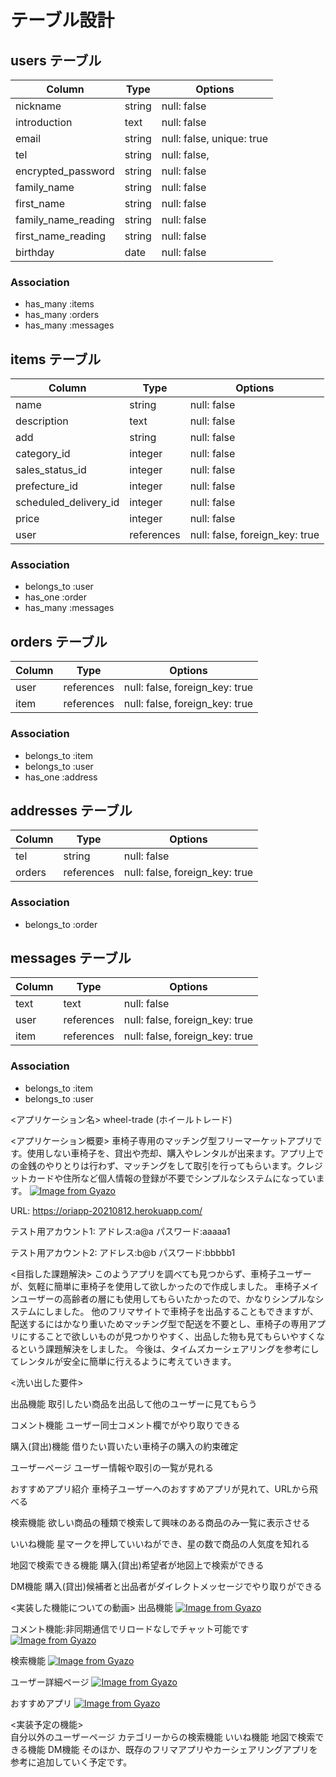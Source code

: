 # テーブル設計

## users テーブル
| Column              | Type   | Options      |
| ------------------  | ------ | -----------  |
| nickname            | string | null: false  |
| introduction        | text   | null: false  |
| email               | string | null: false, unique: true |
| tel                 | string | null: false, |
| encrypted_password  | string | null: false  |
| family_name         | string | null: false  |
| first_name          | string | null: false  |
| family_name_reading | string | null: false  |
| first_name_reading  | string | null: false  |
| birthday            | date   | null: false  |
### Association
- has_many :items
- has_many :orders
- has_many :messages

## items テーブル
| Column                 | Type       | Options     |
| ---------------------- | ---------- | ----------- |
| name                   | string     | null: false |
| description            | text       | null: false |
| add                    | string     | null: false |
| category_id            | integer    | null: false |
| sales_status_id        | integer    | null: false |
| prefecture_id          | integer    | null: false |
| scheduled_delivery_id  | integer    | null: false |
| price                  | integer    | null: false |
| user                   | references | null: false, foreign_key: true |
### Association
- belongs_to :user
- has_one :order
- has_many :messages

## orders テーブル
| Column       | Type       | Options                        |
| -----------  | ---------- | ------------------------------ |
| user         | references | null: false, foreign_key: true |
| item         | references | null: false, foreign_key: true |
### Association
- belongs_to :item
- belongs_to :user
- has_one :address

## addresses テーブル
| Column         | Type     | Options     |
| -----------    | -------- | ----------- |
| tel            | string   | null: false |
| orders         |references| null: false, foreign_key: true |
### Association
- belongs_to :order

## messages テーブル
| Column          | Type       | Options     |
| --------------- | ---------- | ----------- |
| text            | text       | null: false |
| user            | references | null: false, foreign_key: true |
| item            | references | null: false, foreign_key: true |
### Association
- belongs_to :item
- belongs_to :user




<アプリケーション名>
wheel-trade (ホイールトレード)

<アプリケーション概要>
車椅子専用のマッチング型フリーマーケットアプリです。使用しない車椅子を、貸出や売却、購入やレンタルが出来ます。アプリ上での金銭のやりとりは行わず、マッチングをして取引を行ってもらいます。クレジットカードや住所など個人情報の登録が不要でシンプルなシステムになっています。
[![Image from Gyazo](https://i.gyazo.com/38133297f981ac7d609f75cbe04f7b4d.gif)](https://gyazo.com/38133297f981ac7d609f75cbe04f7b4d)

URL:	https://oriapp-20210812.herokuapp.com/

テスト用アカウント1:	アドレス:a@a パスワード:aaaaa1

テスト用アカウント2:	アドレス:b@b パスワード:bbbbb1 


<目指した課題解決>
このようアプリを調べても見つからず、車椅子ユーザーが、気軽に簡単に車椅子を使用して欲しかったので作成しました。
車椅子メインユーザーの高齢者の層にも使用してもらいたかったので、かなりシンプルなシステムにしました。
他のフリマサイトで車椅子を出品することもできますが、配送するにはかなり重いためマッチング型で配送を不要とし、車椅子の専用アプリにすることで欲しいものが見つかりやすく、出品した物も見てもらいやすくなるという課題解決をしました。
今後は、タイムズカーシェアリングを参考にしてレンタルが安全に簡単に行えるように考えていきます。


<洗い出した要件>
																			
出品機能	取引したい商品を出品して他のユーザーに見てもらう
																				
コメント機能	ユーザー同士コメント欄でがやり取りできる

購入(貸出)機能	借りたい買いたい車椅子の購入の約束確定

ユーザーページ	ユーザー情報や取引の一覧が見れる

おすすめアプリ紹介	車椅子ユーザーへのおすすめアプリが見れて、URLから飛べる	

検索機能	欲しい商品の種類で検索して興味のある商品のみ一覧に表示させる

いいね機能		星マークを押していいねができ、星の数で商品の人気度を知れる

地図で検索できる機能	購入(貸出)希望者が地図上で検索ができる

DM機能	購入(貸出)候補者と出品者がダイレクトメッセージでやり取りができる



<実装した機能についての動画>	
出品機能
[![Image from Gyazo](https://i.gyazo.com/7ed1219e14a03bd5a6587fe94e44a5d7.gif)](https://gyazo.com/7ed1219e14a03bd5a6587fe94e44a5d7)

コメント機能:非同期通信でリロードなしでチャット可能です
[![Image from Gyazo](https://i.gyazo.com/0c02159e9e298362e2b8339f377e849f.gif)](https://gyazo.com/0c02159e9e298362e2b8339f377e849f)

検索機能
[![Image from Gyazo](https://i.gyazo.com/ae235f192e38d9f7644cbbd0f6fdc604.gif)](https://gyazo.com/ae235f192e38d9f7644cbbd0f6fdc604)

ユーザー詳細ページ
[![Image from Gyazo](https://i.gyazo.com/72b5477407d50ba0ee5b47311f0c3817.gif)](https://gyazo.com/72b5477407d50ba0ee5b47311f0c3817)

おすすめアプリ
[![Image from Gyazo](https://i.gyazo.com/6284d1ffce8ec0ab8e7dacbc300514e9.gif)](https://gyazo.com/6284d1ffce8ec0ab8e7dacbc300514e9)


<実装予定の機能>	
自分以外のユーザーページ
カテゴリーからの検索機能
いいね機能
地図で検索できる機能
DM機能
そのほか、既存のフリマアプリやカーシェアリングアプリを参考に追加していく予定です。


